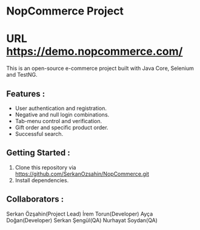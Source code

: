 # NopCommerce Project

# URL https://demo.nopcommerce.com/

This is an open-source e-commerce project built with Java Core, Selenium and TestNG.

## Features :

- User authentication and registration.
- Negative and null login combinations.
- Tab-menu control and verification.
- Gift order and specific product order.
- Successful search.

## Getting Started :

1. Clone this repository via
https://github.com/SerkanOzsahin/NopCommerce.git
2. Install dependencies.

## Collaborators : 

Serkan Özşahin(Project Lead)
İrem Torun(Developer)
Ayça Doğan(Developer)
Serkan Şengül(QA)
Nurhayat Soydan(QA)
